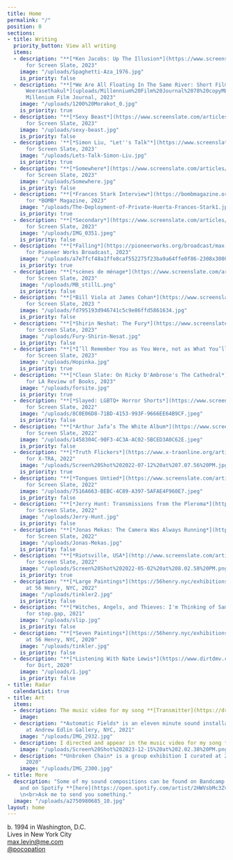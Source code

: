 ```yaml
---
title: Home
permalink: "/"
position: 0
sections:
- title: Writing
  priority_button: View all writing
  items:
  - description: "**[*Ken Jacobs: Up The Illusion*](https://www.screenslate.com/articles/ken-jacobs-illusion)**
      for Screen Slate, 2023"
    image: "/uploads/Spaghetti-Aza_1976.jpg"
    is_priority: false
  - description: "**[*We Are All Floating In The Same River: Short Films by Apichatpong
      Weerasethakul*](uploads/Millennium%20Film%20Journal%2078%20copyML.pdf)** for
      Millenium Film Journal, 2023"
    image: "/uploads/1200%20Morakot_0.jpg"
    is_priority: true
  - description: "**[*Sexy Beast*](https://www.screenslate.com/articles/sexy-beast)**
      for Screen Slate, 2023"
    image: "/uploads/sexy-beast.jpg"
    is_priority: false
  - description: '**[*Simon Liu, "Let''s Talk"*](https://www.screenslate.com/articles/simon-liu-lets-talk)**
      for Screen Slate, 2023'
    image: "/uploads/Lets-Talk-Simon-Liu.jpg"
    is_priority: true
  - description: "**[*Somewhere*](https://www.screenslate.com/articles/somewhere)**
      for Screen Slate, 2023"
    image: "/uploads/Somewhere.jpg"
    is_priority: false
  - description: "**[*Frances Stark Interview*](https://bombmagazine.org/articles/frances-stark-interviewed/)**
      for *BOMB* Magazine, 2023"
    image: "/uploads/The-Deployment-of-Private-Huerta-Frances-Stark1.jpg"
    is_priority: true
  - description: "**[*Secondary*](https://www.screenslate.com/articles/secondary)**
      for Screen Slate, 2023"
    image: "/uploads/IMG_0351.jpeg"
    is_priority: false
  - description: "**[*Falling*](https://pioneerworks.org/broadcast/max-levin-post-pandemic-fainting-at-concerts)**
      for Pioneer Works Broadcast, 2023"
    image: "/uploads/a7e7fcf48a1ffe8caf552275f23ba9a64ffe0f86-2308x3000.jpeg"
    is_priority: true
  - description: "**[*scènes de ménage*](https://www.screenslate.com/articles/scenes-de-menage)**
      for Screen Slate, 2023"
    image: "/uploads/MB_stillL.png"
    is_priority: false
  - description: "**[*Bill Viola at James Cohan*](https://www.screenslate.com/articles/bill-viola-james-cohan)**
      for Screen Slate, 2023 "
    image: "/uploads/fd795193d946741c5c9e86ffd5861634.jpg"
    is_priority: false
  - description: "**[*Shirin Neshat: The Fury*](https://www.screenslate.com/articles/shirin-neshat-fury)**
      for Screen Slate, 2023"
    image: "/uploads/Fury-Shirin-Nesat.jpg"
    is_priority: false
  - description: "**[*I’ll Remember You as You Were, not as What You’ll Become*](https://www.screenslate.com/articles/ill-remember-you-you-were-not-what-youll-become)**
      for Screen Slate, 2023"
    image: "/uploads/Hopinka.jpg"
    is_priority: true
  - description: "**[*Clean Slate: On Ricky D'Ambrose's The Cathedral*](https://lareviewofbooks.org/article/clean-slate-on-ricky-dambroses-the-cathedral/)**
      for LA Review of Books, 2023"
    image: "/uploads/forsite.jpg"
    is_priority: true
  - description: "**[*Slayed: LGBTQ+ Horror Shorts*](https://www.screenslate.com/articles/slayed-lgbtq-horror-shorts)**
      for Screen Slate, 2022"
    image: "/uploads/8C0E06D8-71BD-4153-993F-9666EE64B9CF.jpeg"
    is_priority: false
  - description: "**[*Arthur Jafa’s The White Album*](https://www.screenslate.com/articles/arthur-jafas-white-album)**
      for Screen Slate, 2022"
    image: "/uploads/1458304C-90F3-4C3A-AC02-5BCED3A0C62E.jpeg"
    is_priority: false
  - description: "**[*Truth Flickers*](https://www.x-traonline.org/article/truth-flickers)**
      for X-TRA, 2022"
    image: "/uploads/Screen%20Shot%202022-07-12%20at%207.07.56%20PM.jpg"
    is_priority: true
  - description: "**[*Tongues Untied*](https://www.screenslate.com/articles/tongues-untied)**
      for Screen Slate, 2022"
    image: "/uploads/7516A663-BEBC-4C89-A397-5AFAE4F960E7.jpeg"
    is_priority: false
  - description: "**[*Jerry Hunt: Transmissions from the Pleroma*](http://screenslate.com/articles/jerry-hunt-transmissions-pleroma)**
      for Screen Slate, 2022"
    image: "/uploads/Jerry-Hunt.jpg"
    is_priority: false
  - description: "**[*Jonas Mekas: The Camera Was Always Running*](http://www.screenslate.com/articles/jonas-mekas-camera-was-always-running)**
      for Screen Slate, 2022"
    image: "/uploads/Jonas-Mekas.jpg"
    is_priority: false
  - description: "**[*Riotsville, USA*](http://www.screenslate.com/articles/riotsville-usa)**
      for Screen Slate, 2022"
    image: "/uploads/Screen%20Shot%202022-05-02%20at%208.02.58%20PM.png"
    is_priority: true
  - description: "**[*Large Paintings*](https://56henry.nyc/exhibitions/large-paintings)**
      at 56 Henry, NYC, 2022"
    image: "/uploads/tinkler2.jpg"
    is_priority: false
  - description: "**[*Witches, Angels, and Thieves: I'm Thinking of Sampling Things*](https://maxlevin.me/galleries/stopgap.html)**
      for stop.gap, 2021"
    image: "/uploads/slip.jpg"
    is_priority: false
  - description: "**[*Seven Paintings*](https://56henry.nyc/exhibitions/seven-paintings)**
      at 56 Henry, NYC, 2020"
    image: "/uploads/tinkler.jpg"
    is_priority: false
  - description: "**[*Listening With Nate Lewis*](https://www.dirtdmv.com/writing/2020/5/31/listening-with-nate-lewis)**
      for Dirt, 2020"
    image: "/uploads/1.jpg"
    is_priority: false
- title: Radar
  calendarList: true
- title: Art
  items:
  - description: The music video for my song **[Transmitter](https://drive.google.com/file/d/1iJig1f5p7hPt0b1Ml7_uzMToWH9P5sJi/view?usp=drivesdk)**
    image: 
  - description: "*Automatic Fields* is an eleven minute sound installation I presented
      at Andrew Edlin Gallery, NYC, 2021"
    image: "/uploads/IMG_2932.jpg"
  - description: I directed and appear in the music video for my song **[Hoot Suite](https://vimeo.com/531584826/2d654d40e3)**
    image: "/uploads/Screen%20Shot%202023-12-15%20at%202.02.38%20PM.png"
  - description: "*Unbroken Chain* is a group exhibition I curated at 268 Space, NYC,
      2020"
    image: "/uploads/IMG_2300.jpg"
- title: More
  description: "Some of my sound compositions can be found on Bandcamp **[here](https://maxlevin.bandcamp.com)**
    and on Spotify **[here](https://open.spotify.com/artist/2HWVsbMc3Zv65tB6pdIAVd?si=IF-qOJwySlq2375-cb69dQ)**.
    \n<br>Ask me to send you something."
  image: "/uploads/a2750980685_10.jpg"
layout: home
---
```


b. 1994 in Washington, D.C.\
Lives in New York City\
[max.levin@me.com](mailto:max.levin@me.com)\
[@pocopation](https://www.instagram.com/pocopation/)